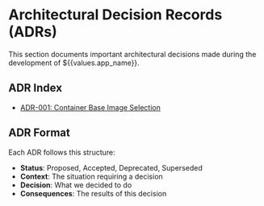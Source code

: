# Architectural Decision Records (ADRs)

This section documents important architectural decisions made during the development of ${{values.app_name}}.

## ADR Index

- [ADR-001: Container Base Image Selection](adr-001-container-base-image.md)
<!-- - [ADR-002: Health Check Implementation](adr-002-health-check-pattern.md) -->
<!-- - [ADR-003: GitOps Deployment Strategy](adr-003-gitops-deployment.md) -->
<!-- - [ADR-004: Ingress and TLS Configuration](adr-004-ingress-tls.md) -->

## ADR Format

Each ADR follows this structure:

- **Status**: Proposed, Accepted, Deprecated, Superseded
- **Context**: The situation requiring a decision
- **Decision**: What we decided to do
- **Consequences**: The results of this decision
